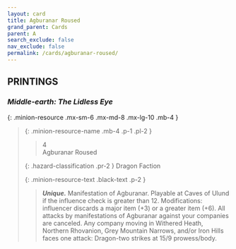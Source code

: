 ```yaml
---
layout: card
title: Agburanar Roused
grand_parent: Cards
parent: A
search_exclude: false
nav_exclude: false
permalink: /cards/agburanar-roused/
---
```


## PRINTINGS


### _Middle-earth: The Lidless Eye_

{: .minion-resource .mx-sm-6 .mx-md-8 .mx-lg-10 .mb-4 }
> {: .minion-resource-name .mb-4 .p-1 .pl-2 }
> > <div class="hazard-mp">4</div>
> > <div class="card-name">Agburanar Roused</div>
>
> {: .hazard-classification .pr-2 }
> Dragon Faction
>
> {: .minion-resource-text .black-text .p-2 }
> > _**Unique.**_ Manifestation of Agburanar. Playable at Caves of Ulund if the influence check is greater than 12.  Modifications: influencer discards a major item (+3) or a greater item (+6). All attacks by manifestations of Agburanar against your companies are canceled. Any company moving in Withered Heath, Northern Rhovanion, Grey Mountain Narrows, and/or Iron Hills faces one attack: Dragon-two strikes at 15/9 prowess/body. 
> 
